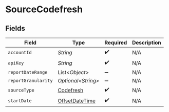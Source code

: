 # SourceCodefresh


## Fields

| Field                                                                                     | Type                                                                                      | Required                                                                                  | Description                                                                               |
| ----------------------------------------------------------------------------------------- | ----------------------------------------------------------------------------------------- | ----------------------------------------------------------------------------------------- | ----------------------------------------------------------------------------------------- |
| `accountId`                                                                               | *String*                                                                                  | :heavy_check_mark:                                                                        | N/A                                                                                       |
| `apiKey`                                                                                  | *String*                                                                                  | :heavy_check_mark:                                                                        | N/A                                                                                       |
| `reportDateRange`                                                                         | List\<*Object*>                                                                           | :heavy_minus_sign:                                                                        | N/A                                                                                       |
| `reportGranularity`                                                                       | *Optional\<String>*                                                                       | :heavy_minus_sign:                                                                        | N/A                                                                                       |
| `sourceType`                                                                              | [Codefresh](../../models/shared/Codefresh.md)                                             | :heavy_check_mark:                                                                        | N/A                                                                                       |
| `startDate`                                                                               | [OffsetDateTime](https://docs.oracle.com/javase/8/docs/api/java/time/OffsetDateTime.html) | :heavy_check_mark:                                                                        | N/A                                                                                       |